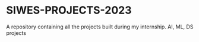 # SIWES-PROJECTS-2023
A repository containing all the projects built during my internship. AI, ML, DS projects
